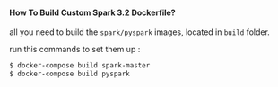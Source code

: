 #### How To Build Custom Spark 3.2 Dockerfile?

all you need to build the `spark/pyspark`  images, located in `build` folder.

run this commands to set them up :

```bash
$ docker-compose build spark-master
$ docker-compose build pyspark

```

